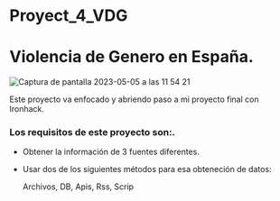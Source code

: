 # Proyect_4_VDG


# Violencia de Genero en España.

![Captura de pantalla 2023-05-05 a las 11 54 21](https://user-images.githubusercontent.com/125477881/236429147-df33e2d7-86eb-4888-ab9f-eb7b0495f936.png)


Este proyecto va enfocado y abriendo paso a mi proyecto final con Ironhack.

### Los requisitos de este proyecto son:.

* Obtener la información de 3 fuentes diferentes.


* Usar dos de los siguientes métodos para esa obteneción de datos:
    
    Archivos, 
    DB, 
    Apis,
    Rss, 
    Scrip


